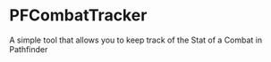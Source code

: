 # PFCombatTracker
A simple tool that allows you to keep track of the Stat of a Combat in Pathfinder
